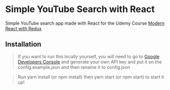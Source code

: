# Simple YouTube Search with React

Simple YouTube search app made with React for the Udemy Course [Modern React with Redux](https://www.udemy.com/react-redux/)

## Installation

>If you want to run this locally yourself, you will need to go to [Google Developers Console](https://console.developers.google.com) and generate your own API key and put it on the config.example.json and then rename it to config.json

>Run yarn install (or npm install) then yarn start (or npm start) to start it up!